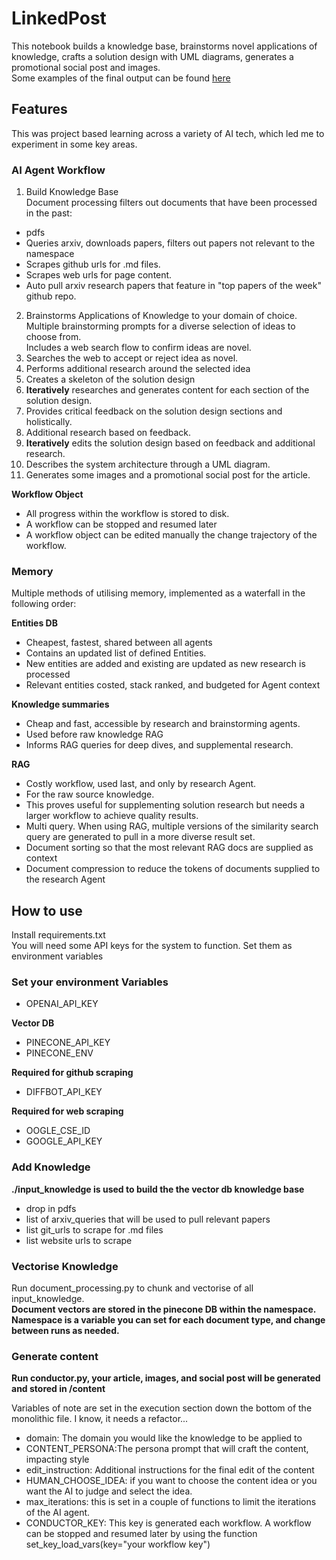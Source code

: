 # LinkedPost
This notebook builds a knowledge base, brainstorms novel applications of knowledge, crafts a solution design with UML diagrams, generates a promotional social post and images.  
Some examples of the final output can be found [here](https://medium.com/@alexsavagedata)


## Features
This was project based learning across a variety of AI tech, which led me to experiment in some key areas.  


### AI Agent Workflow

1. Build Knowledge Base  
Document processing filters out documents that have been processed in the past:
* pdfs
* Queries arxiv, downloads papers, filters out papers not relevant to the namespace
* Scrapes github urls for .md files.
* Scrapes web urls for page content.
* Auto pull arxiv research papers that feature in "top papers of the week" github repo.
2. Brainstorms Applications of Knowledge to your domain of choice.  
Multiple brainstorming prompts for a diverse selection of ideas to choose from.  
Includes a web search flow to confirm ideas are novel.
3. Searches the web to accept or reject idea as novel.
3. Performs additional research around the selected idea
4. Creates a skeleton of the solution design
5. **Iteratively** researches and generates content for each section of the solution design.
6. Provides critical feedback on the solution design sections and holistically.
7. Additional research based on feedback.
8. **Iteratively** edits the solution design based on feedback and additional research.
9. Describes the system architecture through a UML diagram.
10. Generates some images and a promotional social post for the article.


**Workflow Object**
* All progress within the workflow is stored to disk.
* A workflow can be stopped and resumed later
* A workflow object can be edited manually the change trajectory of the workflow.

### Memory

Multiple methods of utilising memory, implemented as a waterfall in the following order:

**Entities DB**
* Cheapest, fastest, shared between all agents
* Contains an updated list of defined Entities.
* New entities are added and existing are updated as new research is processed
* Relevant entities costed, stack ranked, and budgeted for Agent context  


**Knowledge summaries**
* Cheap and fast, accessible by research and brainstorming agents.
* Used before raw knowledge RAG
* Informs RAG queries for deep dives, and supplemental research.  


**RAG**
* Costly workflow, used last, and only by research Agent.
* For the raw source knowledge.
* This proves useful for supplementing solution research but needs a larger workflow to achieve quality results.
* Multi query. When using RAG, multiple versions of the similarity search query are generated to pull in a more diverse result set.
* Document sorting so that the most relevant RAG docs are supplied as context
* Document compression to reduce the tokens of documents supplied to the research Agent  


## How to use

Install requirements.txt  
You will need some API keys for the system to function. Set them as environment variables

### Set your environment Variables

* OPENAI_API_KEY

**Vector DB**
* PINECONE_API_KEY
* PINECONE_ENV

**Required for github scraping**  
* DIFFBOT_API_KEY

**Required for web scraping**  
* OOGLE_CSE_ID  
* GOOGLE_API_KEY  

### Add Knowledge

**./input_knowledge is used to build the the vector db knowledge base**  
* drop in pdfs
* list of arxiv_queries that will be used to pull relevant papers
* list git_urls to scrape for .md files
* list website urls to scrape

### Vectorise Knowledge
Run document_processing.py to chunk and vectorise of all input_knowledge.  
**Document vectors are stored in the pinecone DB within the namespace. Namespace is a variable you can set for each document type, and change between runs as needed.**  


### Generate content
**Run conductor.py, your article, images, and social post will be generated and stored in /content**

Variables of note are set in the execution section down the bottom of the monolithic file. I know, it needs a refactor...
* domain: The domain you would like the knowledge to be applied to
* CONTENT_PERSONA:The persona prompt that will craft the content, impacting style
* edit_instruction: Additional instructions for the final edit of the content
* HUMAN_CHOOSE_IDEA: if you want to choose the content idea or you want the AI to judge and select the idea.
* max_iterations: this is set in a couple of functions to limit the iterations of the AI agent.
* CONDUCTOR_KEY: This key is generated each workflow. A workflow can be stopped and resumed later by using the function set_key_load_vars(key="your workflow key")

